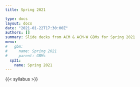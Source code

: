 ```yaml
---
title: Spring 2021

type: docs
layout: docs
date: "2021-01-22T17:30:00Z"
authors: []
summary: Slide decks from ACM & ACM-W GBMs for Spring 2021
menu:
#   gbm:
#     name: Spring 2021
#     parent: GBMs
  sp21:
    name: Spring 2021
---
```


{{< syllabus >}}
